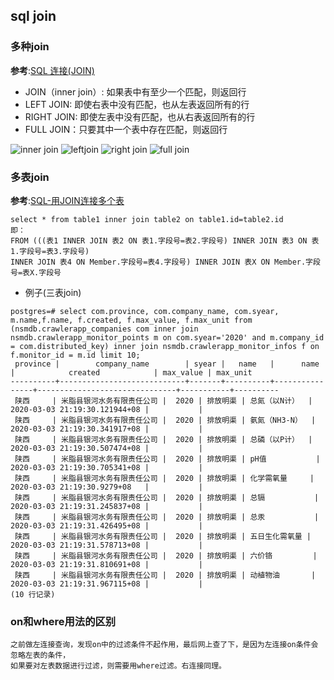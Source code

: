 ## sql join
### 多种join
**参考**:[SQL 连接(JOIN)](https://www.w3schools.com/sql/sql_join.asp)

- JOIN（inner join）: 如果表中有至少一个匹配，则返回行
- LEFT JOIN: 即使右表中没有匹配，也从左表返回所有的行
- RIGHT JOIN: 即使左表中没有匹配，也从右表返回所有的行
- FULL JOIN：只要其中一个表中存在匹配，则返回行

![inner join](https://raw.githubusercontent.com/liangpinglk/note/master/picture/sql-join/img_innerjoin.gif)
![leftjoin](https://raw.githubusercontent.com/liangpinglk/note/master/picture/sql-join/img_leftjoin.gif)
![right join](https://raw.githubusercontent.com/liangpinglk/note/master/picture/sql-join/img_rightjoin.gif)
![full join](https://raw.githubusercontent.com/liangpinglk/note/master/picture/sql-join/img_fulljoin.gif)


### 多表join
**参考**:[SQL-用JOIN连接多个表](https://blog.csdn.net/qq_26593881/article/details/52104699)
```
select * from table1 inner join table2 on table1.id=table2.id
即：
FROM (((表1 INNER JOIN 表2 ON 表1.字段号=表2.字段号) INNER JOIN 表3 ON 表1.字段号=表3.字段号)
INNER JOIN 表4 ON Member.字段号=表4.字段号) INNER JOIN 表X ON Member.字段号=表X.字段号
```

- 例子(三表join)  
```
postgres=# select com.province, com.company_name, com.syear, m.name,f.name, f.created, f.max_value, f.max_unit from (nsmdb.crawlerapp_companies com inner join nsmdb.crawlerapp_monitor_points m on com.syear='2020' and m.company_id = com.distributed_key) inner join nsmdb.crawlerapp_monitor_infos f on  f.monitor_id = m.id limit 10;
 province |        company_name        | syear |   name   |      name      |            created            | max_value | max_unit 
----------+----------------------------+-------+----------+----------------+-------------------------------+-----------+----------
 陕西     | 米脂县银河水务有限责任公司 |  2020 | 排放明渠 | 总氮（以N计）  | 2020-03-03 21:19:30.121944+08 |           | 
 陕西     | 米脂县银河水务有限责任公司 |  2020 | 排放明渠 | 氨氮（NH3-N）  | 2020-03-03 21:19:30.341917+08 |           | 
 陕西     | 米脂县银河水务有限责任公司 |  2020 | 排放明渠 | 总磷（以P计）  | 2020-03-03 21:19:30.507474+08 |           | 
 陕西     | 米脂县银河水务有限责任公司 |  2020 | 排放明渠 | pH值           | 2020-03-03 21:19:30.705341+08 |           | 
 陕西     | 米脂县银河水务有限责任公司 |  2020 | 排放明渠 | 化学需氧量     | 2020-03-03 21:19:30.9279+08   |           | 
 陕西     | 米脂县银河水务有限责任公司 |  2020 | 排放明渠 | 总镉           | 2020-03-03 21:19:31.245837+08 |           | 
 陕西     | 米脂县银河水务有限责任公司 |  2020 | 排放明渠 | 总汞           | 2020-03-03 21:19:31.426495+08 |           | 
 陕西     | 米脂县银河水务有限责任公司 |  2020 | 排放明渠 | 五日生化需氧量 | 2020-03-03 21:19:31.578713+08 |           | 
 陕西     | 米脂县银河水务有限责任公司 |  2020 | 排放明渠 | 六价铬         | 2020-03-03 21:19:31.810691+08 |           | 
 陕西     | 米脂县银河水务有限责任公司 |  2020 | 排放明渠 | 动植物油       | 2020-03-03 21:19:31.967115+08 |           | 
(10 行记录)
```

### on和where用法的区别
```
之前做左连接查询，发现on中的过滤条件不起作用，最后网上查了下，是因为左连接on条件会忽略左表的条件，
如果要对左表数据进行过滤，则需要用where过滤。右连接同理。
```
